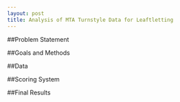 ```yaml
---
layout: post
title: Analysis of MTA Turnstyle Data for Leaftletting
---
```


##Problem Statement

##Goals and Methods

##Data

##Scoring System

##Final Results